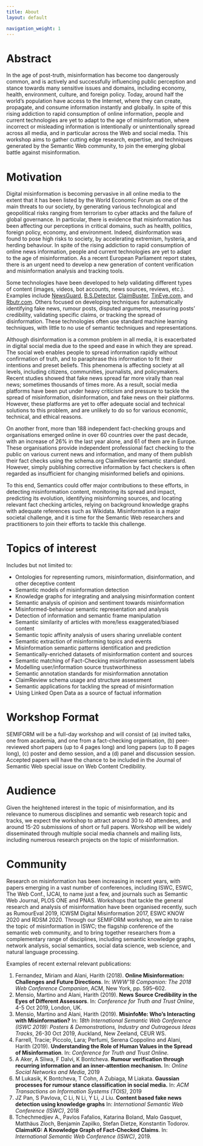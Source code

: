 ```yaml
---
title: About
layout: default

navigation_weight: 1
---
```


# Abstract

In the age of post-truth, misinformation has become too dangerously common, and is actively and successfully influencing public perception and stance towards many sensitive issues and domains, including economy, health, environment, culture, and foreign policy. Today, around half the world’s population have access to the Internet, where they can create, propagate, and consume information instantly and globally. In spite of this rising addiction to rapid consumption of online information, people and current technologies are yet to adapt to the age of misinformation, where incorrect or misleading information is intentionally or unintentionally spread across all media, and in particular across the Web and social media. This workshop aims to gather cutting edge research, expertise, and techniques generated by the Semantic Web community, to join the emerging global battle against misinformation.

# Motivation

Digital misinformation is becoming pervasive in all online media to the extent that it has been listed by the World Economic Forum as one of the main threats to our society, by generating various technological and geopolitical risks ranging from terrorism to cyber attacks and the failure of global governance. In particular, there is evidence that misinformation has been affecting our perceptions in critical domains, such as health, politics, foreign policy, economy, and environment. Indeed, disinformation was found to pose high risks to society, by accelerating extremism, hysteria, and herding behaviour.
In spite of the rising addiction to rapid consumption of online news information, people and current technologies are yet to adapt to the age of misinformation. As a recent European Parliament report states, there is an urgent need to develop a new generation of content verification and misinformation analysis and tracking tools.

Some technologies have been developed to help validating different types of content (images, videos, bot accounts, news sources, reviews, etc.). Examples include [NewsGuard](www.newsguardtech.com), [B.S.Detector](https://gitlab.com/bs-detector/bs-detector), [ClaimBuster](https://idir.uta.edu/claimbuster/), [TinEye.com](https://tineye.com/), and [Rbutr.com](http://rbutr.com/). Others focused on developing techniques for automatically identifying fake news, rumour posts, disputed arguments, measuring posts’ credibility, validating specific claims, or tracking the spread of disinformation. These technologies often use standard machine learning techniques, with little to no use of semantic techniques and representations.

Although disinformation is a common problem in all media, it is exacerbated in digital social media due to the speed and ease in which they are spread. The social web enables people to spread information rapidly without confirmation of truth, and to paraphrase this information to fit their intentions and preset beliefs. This phenomena is affecting society at all levels, including citizens, communities, journalists, and policymakers. Recent studies showed that fake news spread far more virally than real news; sometimes thousands of times more. As a result, social media platforms have been put under heavy criticism and pressure to tackle the spread of misinformation, disinformation, and fake news on their platforms. However, these platforms are yet to offer adequate social and technical solutions to this problem, and are unlikely to do so for various economic, technical, and ethical reasons.

On another front, more than 188 independent fact-checking groups and organisations emerged online in over 60 countries over the past decade, with an increase of 26% in the last year alone, and 61 of them are in Europe. These organisations provide independent professional fact checking to the public on various current news and information, and many of them publish their fact checks using the schema.org ClaimReview semantic standard. However, simply publishing corrective information by fact checkers is often regarded as insufficient for changing misinformed beliefs and opinions.

To this end, Semantics could offer major contributions to these efforts, in detecting misinformation content, monitoring its spread and impact, predicting its evolution, identifying misinforming sources, and locating relevant fact checking articles, relying on background knowledge graphs with adequate references such as Wikidata. Misinformation is a major societal challenge, and it is time for the Semantic Web researchers and practitioners to join their efforts to tackle this challenge.   

# Topics of interest

Includes but not limited to:
- Ontologies for representing rumors, misinformation, disinformation, and other deceptive content
- Semantic models of misinformation detection
- Knowledge graphs for integrating and analysing misinformation content
- Semantic analysis of opinion and sentiment towards misinformation
- Misinformed-behaviour semantic representation and analysis
- Detection of information and semantic frame manipulation
- Semantic similarity of articles with more/less exaggerated/biased content
- Semantic topic affinity analysis of users sharing unreliable content
- Semantic extraction of misinforming topics and events
- Misinformation semantic patterns identification and prediction
- Semantically-enriched datasets of misinformation content and sources
- Semantic matching of Fact-Checking misinformation assessment labels
- Modelling user/information source trustworthiness
- Semantic annotation standards for misinformation annotation
- ClaimReview schema usage and structure assessment
- Semantic applications for tackling the spread of misinformation
- Using Linked Open Data as a source of factual information


# Workshop Format

SEMIFORM will be a full-day workshop and will consist of (a) invited talks, one from academia, and one from a fact-checking organisation, (b) peer-reviewed short papers (up to 4 pages long) and long papers (up to 8 pages long), (c) poster and demo session, and a (d) panel and discussion session. Accepted papers will have the chance to be included in the Journal of Semantic Web special issue on Web Content Credibility.

# Audience

Given the heightened interest in the topic of misinformation, and its relevance to numerous disciplines and semantic web research topic and tracks, we expect the workshop to attract around 30 to 40 attendees, and around 15-20 submissions of short or full papers. Workshop will be widely disseminated through multiple social media channels and mailing lists, including numerous research projects on the topic of misinformation.

# Community

Research on misinformation has been increasing in recent years, with papers emerging in a vast number of conferences, including ISWC, ESWC, The Web Conf., IJCAI, to name just a few, and journals such as Semantic Web Journal, PLOS ONE and PNAS. Workshops that tackle the general research and analysis of misinformation have been organised recently, such as RumourEval 2019, ICWSM Digital Misinformation 2017, ESWC KNOW 2020 and RDSM 2020. Through our SEMIFORM workshop, we aim to raise the topic of misinformation in ISWC; the flagship conference of the semantic web community, and to bring together researchers from a complementary range of disciplines, including semantic knowledge graphs, network analysis, social semantics, social data science, web science, and natural language processing.

Examples of recent external relevant publications:
1. Fernandez, Miriam and Alani, Harith (2018). **Online Misinformation: Challenges and Future Directions**. In: _WWW'18 Companion: The 2018 Web Conference Companion_, ACM, New York, pp. 595–602.
1. Mensio, Martino and Alani, Harith (2019). **News Source Credibility in the Eyes of Different Assessors**. In: _Conference for Truth and Trust Online_, 4-5 Oct 2019, London, UK.
1. Mensio, Martino and Alani, Harith (2019). **MisinfoMe: Who’s Interacting with Misinformation?** In: _18th International Semantic Web Conference (ISWC 2019): Posters & Demonstrations, Industry and Outrageous Ideas Tracks_, 26-30 Oct 2019, Auckland, New Zeeland, CEUR WS.
1. Farrell, Tracie; Piccolo, Lara; Perfumi, Serena Coppolino and Alani, Harith (2019). **Understanding the Role of Human Values in the Spread of Misinformation**. In: _Conference for Truth and Trust Online._
1. A Aker, A Sliwa, F Dalvi,  K Bontcheva. **Rumour verification through recurring information and an inner-attention mechanism.** In: _Online Social Networks and Media_, 2019
1. M Lukasik, K Bontcheva, T Cohn, A Zubiaga, M Liakata. **Gaussian processes for rumour stance classification in social media.** In: _ACM Transactions on Information Systems (TOIS)_, 2019
1. JZ Pan, S Pavlova, C Li, N Li, Y Li, J Liu. **Content based fake news detection using knowledge graphs** In: _International Semantic Web Conference (ISWC)_, 2018
1. Tchechmedjiev A., Pavlos Fafalios, Katarina Boland, Malo Gasquet, Matthäus Zloch, Benjamin Zapilko, Stefan Dietze, Konstantin Todorov. **ClaimsKG: A Knowledge Graph of Fact-Checked Claims**. In: _International Semantic Web Conference (ISWC)_, 2019.
